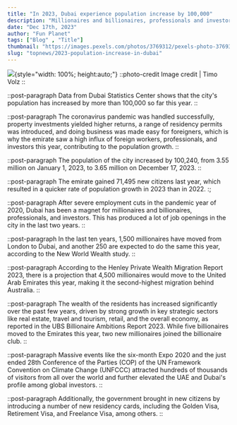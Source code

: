 ```yaml
---
title: "In 2023, Dubai experience population increase by 100,000"
description: "Millionaires and billionaires, professionals and investors have been attracted to the city in recent years, creating a lot of jobs."
date: "Dec 17th, 2023"
author: "Fun Planet"
tags: ["Blog" , "Title"]
thumbnail: "https://images.pexels.com/photos/3769312/pexels-photo-3769312.jpeg?auto=compress&cs=tinysrgb&w=1200"
slug: "topnews/2023-population-increase-in-dubai"
---
```

<!-- section -->
![](https://images.pexels.com/photos/3769312/pexels-photo-3769312.jpeg?auto=compress&cs=tinysrgb&w=1200){style="width: 100%; height:auto;"}
::photo-credit
Image credit | Timo Volz
::

::post-paragraph
Data from Dubai Statistics Center shows that the city's population has increased by more than 100,000 so far this year.
::

::post-paragraph
The coronavirus pandemic was handled successfully, property investments yielded higher returns, a range of residency permits was introduced, and doing business was made easy for foreigners, which is why the emirate saw a high influx of foreign workers, professionals, and investors this year, contributing to the population growth.
::

::post-paragraph
The population of the city increased by 100,240, from 3.55 million on January 1, 2023, to 3.65 million on December 17, 2023.
::

::post-paragraph
The emirate gained 71,495 new citizens last year, which resulted in a quicker rate of population growth in 2023 than in 2022.
:;

::post-paragraph
After severe employment cuts in the pandemic year of 2020, Dubai has been a magnet for millionaires and billionaires, professionals, and investors. This has produced a lot of job openings in the city in the last two years.
::

::post-paragraph
In the last ten years, 1,500 millionaires have moved from London to Dubai, and another 250 are expected to do the same this year, according to the New World Wealth study.
::

::post-paragraph
According to the Henley Private Wealth Migration Report 2023, there is a projection that 4,500 millionaires would move to the United Arab Emirates this year, making it the second-highest migration behind Australia.
::

::post-paragraph
The wealth of the residents has increased significantly over the past few years, driven by strong growth in key strategic sectors like real estate, travel and tourism, retail, and the overall economy, as reported in the UBS Billionaire Ambitions Report 2023. While five billionaires moved to the Emirates this year, two new millionaires joined the billionaire club.
::

::post-paragraph
Massive events like the six-month Expo 2020 and the just ended 28th Conference of the Parties (COP) of the UN Framework Convention on Climate Change (UNFCCC) attracted hundreds of thousands of visitors from all over the world and further elevated the UAE and Dubai's profile among global investors.
::

::post-paragraph
Additionally, the government brought in new citizens by introducing a number of new residency cards, including the Golden Visa, Retirement Visa, and Freelance Visa, among others.
::